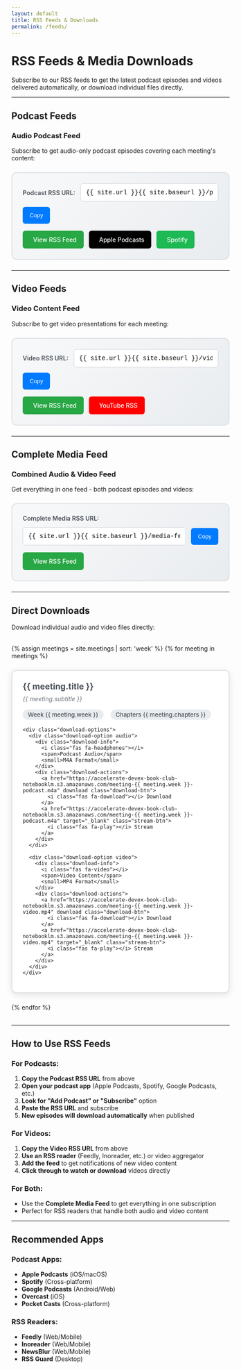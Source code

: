 ```yaml
---
layout: default
title: RSS Feeds & Downloads
permalink: /feeds/
---
```


# <i class="fas fa-rss"></i> RSS Feeds & Media Downloads

Subscribe to our RSS feeds to get the latest podcast episodes and videos delivered automatically, or download individual files directly.

---

## <i class="fas fa-podcast"></i> Podcast Feeds

### Audio Podcast Feed

Subscribe to get audio-only podcast episodes covering each meeting's content:

<div class="feed-subscription-box">
  <div class="feed-url-container">
    <label for="podcast-feed-url">Podcast RSS URL:</label>
    <input type="text" id="podcast-feed-url" value="{{ site.url }}{{ site.baseurl }}/podcast.xml" readonly>
    <button onclick="copyToClipboard('podcast-feed-url')" class="copy-btn">
      <i class="fas fa-copy"></i> Copy
    </button>
  </div>
  
  <div class="feed-actions">
    <a href="{{ site.baseurl }}/podcast.xml" class="feed-link" target="_blank">
      <i class="fas fa-rss"></i> View RSS Feed
    </a>
    <a href="https://podcasts.apple.com/podcast/subscribe?url={{ site.url | url_encode }}{{ site.baseurl | url_encode }}/podcast.xml" class="subscribe-link apple" target="_blank">
      <i class="fab fa-apple"></i> Apple Podcasts
    </a>
    <a href="https://open.spotify.com/show/rss?url={{ site.url | url_encode }}{{ site.baseurl | url_encode }}/podcast.xml" class="subscribe-link spotify" target="_blank">
      <i class="fab fa-spotify"></i> Spotify
    </a>
  </div>
</div>

---

## <i class="fas fa-video"></i> Video Feeds

### Video Content Feed

Subscribe to get video presentations for each meeting:

<div class="feed-subscription-box">
  <div class="feed-url-container">
    <label for="video-feed-url">Video RSS URL:</label>
    <input type="text" id="video-feed-url" value="{{ site.url }}{{ site.baseurl }}/videos.xml" readonly>
    <button onclick="copyToClipboard('video-feed-url')" class="copy-btn">
      <i class="fas fa-copy"></i> Copy
    </button>
  </div>
  
  <div class="feed-actions">
    <a href="{{ site.baseurl }}/videos.xml" class="feed-link" target="_blank">
      <i class="fas fa-rss"></i> View RSS Feed
    </a>
    <a href="https://www.youtube.com/feed/rss?url={{ site.url | url_encode }}{{ site.baseurl | url_encode }}/videos.xml" class="subscribe-link youtube" target="_blank">
      <i class="fab fa-youtube"></i> YouTube RSS
    </a>
  </div>
</div>

---

## <i class="fas fa-download"></i> Complete Media Feed

### Combined Audio & Video Feed

Get everything in one feed - both podcast episodes and videos:

<div class="feed-subscription-box">
  <div class="feed-url-container">
    <label for="complete-feed-url">Complete Media RSS URL:</label>
    <input type="text" id="complete-feed-url" value="{{ site.url }}{{ site.baseurl }}/media-feed.xml" readonly>
    <button onclick="copyToClipboard('complete-feed-url')" class="copy-btn">
      <i class="fas fa-copy"></i> Copy
    </button>
  </div>
  
  <div class="feed-actions">
    <a href="{{ site.baseurl }}/media-feed.xml" class="feed-link" target="_blank">
      <i class="fas fa-rss"></i> View RSS Feed
    </a>
  </div>
</div>

---

## <i class="fas fa-cloud-download-alt"></i> Direct Downloads

Download individual audio and video files directly:

<div class="downloads-grid">
  {% assign meetings = site.meetings | sort: 'week' %}
  {% for meeting in meetings %}
  <div class="download-card">
    <div class="download-header">
      <h3>{{ meeting.title }}</h3>
      <p>{{ meeting.subtitle }}</p>
      <div class="meeting-meta">
        <span class="meeting-week">Week {{ meeting.week }}</span>
        <span class="meeting-chapters">Chapters {{ meeting.chapters }}</span>
      </div>
    </div>
    
    <div class="download-options">
      <div class="download-option audio">
        <div class="download-info">
          <i class="fas fa-headphones"></i>
          <span>Podcast Audio</span>
          <small>M4A Format</small>
        </div>
        <div class="download-actions">
          <a href="https://accelerate-devex-book-club-notebooklm.s3.amazonaws.com/meeting-{{ meeting.week }}-podcast.m4a" download class="download-btn">
            <i class="fas fa-download"></i> Download
          </a>
          <a href="https://accelerate-devex-book-club-notebooklm.s3.amazonaws.com/meeting-{{ meeting.week }}-podcast.m4a" target="_blank" class="stream-btn">
            <i class="fas fa-play"></i> Stream
          </a>
        </div>
      </div>
      
      <div class="download-option video">
        <div class="download-info">
          <i class="fas fa-video"></i>
          <span>Video Content</span>
          <small>MP4 Format</small>
        </div>
        <div class="download-actions">
          <a href="https://accelerate-devex-book-club-notebooklm.s3.amazonaws.com/meeting-{{ meeting.week }}-video.mp4" download class="download-btn">
            <i class="fas fa-download"></i> Download
          </a>
          <a href="https://accelerate-devex-book-club-notebooklm.s3.amazonaws.com/meeting-{{ meeting.week }}-video.mp4" target="_blank" class="stream-btn">
            <i class="fas fa-play"></i> Stream
          </a>
        </div>
      </div>
    </div>
  </div>
  {% endfor %}
</div>

---

## <i class="fas fa-question-circle"></i> How to Use RSS Feeds

### For Podcasts:

1. **Copy the Podcast RSS URL** from above
2. **Open your podcast app** (Apple Podcasts, Spotify, Google Podcasts, etc.)
3. **Look for "Add Podcast" or "Subscribe"** option
4. **Paste the RSS URL** and subscribe
5. **New episodes will download automatically** when published

### For Videos:

1. **Copy the Video RSS URL** from above
2. **Use an RSS reader** (Feedly, Inoreader, etc.) or video aggregator
3. **Add the feed** to get notifications of new video content
4. **Click through to watch or download** videos directly

### For Both:

- Use the **Complete Media Feed** to get everything in one subscription
- Perfect for RSS readers that handle both audio and video content

---

## <i class="fas fa-mobile-alt"></i> Recommended Apps

### Podcast Apps:

- **Apple Podcasts** (iOS/macOS)
- **Spotify** (Cross-platform)
- **Google Podcasts** (Android/Web)
- **Overcast** (iOS)
- **Pocket Casts** (Cross-platform)

### RSS Readers:

- **Feedly** (Web/Mobile)
- **Inoreader** (Web/Mobile)
- **NewsBlur** (Web/Mobile)
- **RSS Guard** (Desktop)

<style>
/* Feed Subscription Styling */
.feed-subscription-box {
  background: linear-gradient(135deg, #f8f9fa, #e9ecef);
  border: 2px solid #dee2e6;
  border-radius: 12px;
  padding: 1.5rem;
  margin: 1.5rem 0;
}

.feed-url-container {
  display: flex;
  align-items: center;
  gap: 0.75rem;
  margin-bottom: 1rem;
  flex-wrap: wrap;
}

.feed-url-container label {
  font-weight: 600;
  color: #495057;
  white-space: nowrap;
}

.feed-url-container input {
  flex: 1;
  padding: 0.75rem;
  border: 1px solid #ced4da;
  border-radius: 6px;
  font-family: 'Courier New', monospace;
  font-size: 0.9rem;
  background: white;
  min-width: 300px;
}

.copy-btn {
  background: #007bff;
  color: white;
  border: none;
  padding: 0.75rem 1rem;
  border-radius: 6px;
  cursor: pointer;
  transition: background 0.2s ease;
  white-space: nowrap;
}

.copy-btn:hover {
  background: #0056b3;
}

.feed-actions {
  display: flex;
  gap: 0.75rem;
  flex-wrap: wrap;
}

.feed-link, .subscribe-link {
  display: inline-flex;
  align-items: center;
  gap: 0.5rem;
  padding: 0.75rem 1rem;
  border-radius: 6px;
  text-decoration: none;
  font-weight: 500;
  transition: all 0.2s ease;
}

.feed-link {
  background: #28a745;
  color: white;
}

.feed-link:hover {
  background: #1e7e34;
  color: white;
}

.subscribe-link.apple {
  background: #000;
  color: white;
}

.subscribe-link.apple:hover {
  background: #333;
  color: white;
}

.subscribe-link.spotify {
  background: #1db954;
  color: white;
}

.subscribe-link.spotify:hover {
  background: #1ed760;
  color: white;
}

.subscribe-link.youtube {
  background: #ff0000;
  color: white;
}

.subscribe-link.youtube:hover {
  background: #cc0000;
  color: white;
}

/* Downloads Grid */
.downloads-grid {
  display: grid;
  grid-template-columns: repeat(auto-fit, minmax(400px, 1fr));
  gap: 1.5rem;
  margin: 2rem 0;
}

.download-card {
  background: white;
  border: 2px solid #dee2e6;
  border-radius: 12px;
  padding: 1.5rem;
  box-shadow: 0 4px 15px rgba(0, 0, 0, 0.1);
  transition: transform 0.2s ease, box-shadow 0.2s ease;
}

.download-card:hover {
  transform: translateY(-2px);
  box-shadow: 0 8px 25px rgba(0, 0, 0, 0.15);
}

.download-header h3 {
  margin: 0 0 0.5rem 0;
  color: #495057;
  font-size: 1.2rem;
}

.download-header p {
  margin: 0 0 1rem 0;
  color: #6c757d;
  font-style: italic;
}

.meeting-meta {
  display: flex;
  gap: 1rem;
  margin-bottom: 1rem;
}

.meeting-week, .meeting-chapters {
  background: #e9ecef;
  padding: 0.25rem 0.75rem;
  border-radius: 20px;
  font-size: 0.85rem;
  font-weight: 500;
  color: #495057;
}

.download-options {
  display: flex;
  flex-direction: column;
  gap: 1rem;
}

.download-option {
  display: flex;
  justify-content: space-between;
  align-items: center;
  padding: 1rem;
  border: 1px solid #dee2e6;
  border-radius: 8px;
  background: #f8f9fa;
}

.download-option.audio {
  border-left: 4px solid #28a745;
}

.download-option.video {
  border-left: 4px solid #dc3545;
}

.download-info {
  display: flex;
  align-items: center;
  gap: 0.75rem;
}

.download-info i {
  font-size: 1.2rem;
  color: #495057;
}

.download-info span {
  font-weight: 500;
  color: #495057;
}

.download-info small {
  color: #6c757d;
}

.download-actions {
  display: flex;
  gap: 0.5rem;
}

.download-btn, .stream-btn {
  display: inline-flex;
  align-items: center;
  gap: 0.5rem;
  padding: 0.5rem 1rem;
  border-radius: 6px;
  text-decoration: none;
  font-size: 0.9rem;
  font-weight: 500;
  transition: all 0.2s ease;
}

.download-btn {
  background: #007bff;
  color: white;
}

.download-btn:hover {
  background: #0056b3;
  color: white;
}

.stream-btn {
  background: #28a745;
  color: white;
}

.stream-btn:hover {
  background: #1e7e34;
  color: white;
}

/* Responsive Design */
@media (max-width: 768px) {
  .downloads-grid {
    grid-template-columns: 1fr;
  }
  
  .download-option {
    flex-direction: column;
    gap: 1rem;
    align-items: stretch;
  }
  
  .download-actions {
    justify-content: center;
  }
  
  .feed-url-container {
    flex-direction: column;
    align-items: stretch;
  }
  
  .feed-url-container input {
    min-width: auto;
  }
  
  .feed-actions {
    justify-content: center;
  }
}

/* Copy to clipboard feedback */
.copy-btn.copied {
  background: #28a745;
}

.copy-btn.copied::after {
  content: " ✓";
}
</style>

<script>
function copyToClipboard(elementId) {
  const input = document.getElementById(elementId);
  const button = input.nextElementSibling;
  
  input.select();
  input.setSelectionRange(0, 99999); // For mobile devices
  
  try {
    document.execCommand('copy');
    button.classList.add('copied');
    button.innerHTML = '<i class="fas fa-check"></i> Copied!';
    
    setTimeout(() => {
      button.classList.remove('copied');
      button.innerHTML = '<i class="fas fa-copy"></i> Copy';
    }, 2000);
  } catch (err) {
    console.error('Failed to copy: ', err);
    // Fallback for modern browsers
    navigator.clipboard.writeText(input.value).then(() => {
      button.classList.add('copied');
      button.innerHTML = '<i class="fas fa-check"></i> Copied!';
      
      setTimeout(() => {
        button.classList.remove('copied');
        button.innerHTML = '<i class="fas fa-copy"></i> Copy';
      }, 2000);
    });
  }
}
</script>
